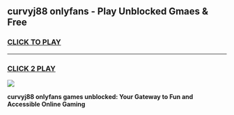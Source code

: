 
## curvyj88 onlyfans - Play Unblocked Gmaes & Free
<h3>
<a href="https://premium.freeplayer.one?title=curvyj88_onlyfans&ref=20F">CLICK TO PLAY</a></h3>
<hr>

<h3>
<a href="https://premium.freeplayer.one?title=curvyj88_onlyfans&ref=20F">CLICK 2 PLAY</a>
  
</h3>

<a href="https://premium.freeplayer.one?title=curvyj88_onlyfans&ref=20F/"><img src="https://clearcache.store/games.png"></a>


**curvyj88 onlyfans games unblocked: Your Gateway to Fun and Accessible Online Gaming**
